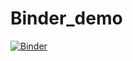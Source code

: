 # Binder_demo

[![Binder](https://mybinder.org/badge_logo.svg)](https://mybinder.org/v2/gh/GO5IT/Binder_demo.git/HEAD)

